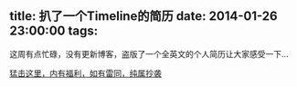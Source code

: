 title: 扒了一个Timeline的简历
date: 2014-01-26 23:00:00
tags:
---

这周有点忙碌，没有更新博客，盗版了一个全英文的个人简历让大家感受一下...

<a href="/about/donge.html" target="_blank" >猛击这里，内有福利，如有雷同，纯属抄袭</a>

